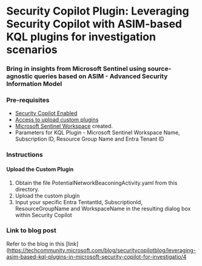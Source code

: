 # Security Copilot Plugin: Leveraging Security Copilot with ASIM-based KQL plugins for investigation scenarios

### **Bring in insights from Microsoft Sentinel using source-agnostic queries based on ASIM - Advanced Security Information Model**

### Pre-requisites

-   [Security Copilot Enabled](https://learn.microsoft.com/en-us/security-copilot/get-started-security-copilot#onboarding-to-microsoft-security-copilot)
-   [Access to upload custom plugins](https://learn.microsoft.com/en-us/security-copilot/manage-plugins?tabs=securitycopilotplugin#managing-custom-plugins)
-   [Microsoft Sentinel Workspace](https://learn.microsoft.com/en-us/azure/sentinel/quickstart-onboard) created.
-   Parameters for KQL Plugin - Microsoft Sentinel Workspace Name, Subscription ID, Resource Group Name and Entra Tenant ID

### Instructions

#### Upload the Custom Plugin

1.  Obtain the file PotentialNetworkBeaconingActivity.yaml from this directory.
2.  Upload the custom plugin
3.  Input your specific Entra TentantId, SubscriptionId, ResourceGroupName and WorkspaceName in the resulting dialog box within Security Copilot

### Link to blog post

Refer to the blog in this [link](https://techcommunity.microsoft.com/blog/securitycopilotblog/leveraging-asim-based-kql-plugins-in-microsoft-security-copilot-for-investigatio/4